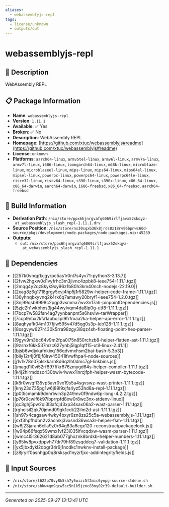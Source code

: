 ```yaml
---
aliases:
  - webassemblyjs-repl
tags:
  - license/unknown
  - outputs/out
---
```


# webassemblyjs-repl

## 📝 Description

WebAssembly REPL

## 📋 Package Information

- **Name**: `webassemblyjs-repl`
- **Version**: `1.11.1`
- **Available**: ✅ Yes
- **Broken**: ✅ No
- **Description**: WebAssembly REPL
- **Homepage**: [https://github.com/xtuc/webassemblyjs#readme](https://github.com/xtuc/webassemblyjs#readme)
- **License**: `unknown`
- **Platforms**: `aarch64-linux`, `armv5tel-linux`, `armv6l-linux`, `armv7a-linux`, `armv7l-linux`, `i686-linux`, `loongarch64-linux`, `m68k-linux`, `microblaze-linux`, `microblazeel-linux`, `mips-linux`, `mips64-linux`, `mips64el-linux`, `mipsel-linux`, `powerpc-linux`, `powerpc64-linux`, `powerpc64le-linux`, `riscv32-linux`, `riscv64-linux`, `s390-linux`, `s390x-linux`, `x86_64-linux`, `x86_64-darwin`, `aarch64-darwin`, `i686-freebsd`, `x86_64-freebsd`, `aarch64-freebsd`

## 🔧 Build Information

- **Derivation Path**: `/nix/store/ppx6hjnrgvafq6069irlfjavx52skqyz-_at_webassemblyjs_slash_repl-1.11.1.drv`
- **Source Position**: `/nix/store/ns30sqxb36k8jrds8z18rv96bpnwc60d-source/pkgs/development/node-packages/node-packages.nix:45239`
- **Outputs**:
  - `out`:  `/nix/store/ppx6hjnrgvafq6069irlfjavx52skqyz-_at_webassemblyjs_slash_repl-1.11.1`

## 🔗 Dependencies

- [[257k0vnqp1xjgyrpc5as1r0nl7s4yv71-python3-3.13.7]]
- [[2fvw2hgxw0d1vyfrhc3m3jivnc4zpbk8-ieee754-1.11.1.tgz]]
- [[2mqg4y2qz8kyk9xy96z1b80h3km40nch-nodejs-22.19.0]]
- [[2xag8z6g1718grgy5cvj4hp5j1r5829w-helper-code-frame-1.11.1.tgz]]
- [[36yhnqbxyvnq2k4rk6q7amawy20bryf1-ieee754-1.2.0.tgz]]
- [[3nj99qsb9998c2pgp3vsmma7wv3v17ah-pinpointDependencies.js]]
- [[5zjc2h1wkbhxs3jg44wylvqm4da8lp0g-utf8-1.11.1.tgz]]
- [[7bcp7w582fsn4ag7yynbanpm5s6hsviw-tarWrapper]]
- [[7ccp9nbx2kfa1apbqlipi9frfrxaa2ka-helper-api-error-1.11.1.tgz]]
- [[8aqhyafk04m107fjiw595v47d5qg0s3p-leb128-1.11.1.tgz]]
- [[8xsgvyw627r430k5rra98zgy3i8qz4sh-floating-point-hex-parser-1.11.1.tgz]]
- [[9gyv9m3bc64v9m2fpa0l75n850rchzb8-helper-flatten-ast-1.11.1.tgz]]
- [[9zshxf6kk537mzc627ynbj5lgp1qff15-util-linux-2.41.1]]
- [[bjsb6wdjykafnkixq156qdvmxhsm2bai-bash-5.3p3]]
- [[bliy12r4j0f8jf8lrw45041lfvwfhpa4-node-sources]]
- [[j1v1k78n07plskkarn8d6qzlh0dmc7gl-linkbins.js]]
- [[jmagd1i0vi52rf897ffkr876zmygd64s-helper-compiler-1.11.1.tgz]]
- [[k4j2hirmddsc430bwiv4wwx1lnrcjfph-helper-wasm-bytecode-1.11.1.tgz]]
- [[k8r0wvqfl35vp5avr0vx19s5a4sgvswz-wast-printer-1.11.1.tgz]]
- [[kny23d735pg1w6j89l9xjfs4yz53hd8a-repl-1.11.1.tgz]]
- [[p03icmamk9dnm1win3p249mv0f9ndw6p-long-4.2.2.tgz]]
- [[p76r0cwlf6k97ibprrpfd8xw0r8wc3nx-stdenv-linux]]
- [[qc3ghj5pw2ql3l3afcj43xp34sax06a2-wast-parser-1.11.1.tgz]]
- [[rghcisil2qk70jmnd09gk1cdk22ilm2d-ast-1.11.1.tgz]]
- [[sh97x4cagsaw4wky4bxyr6zn8zs25c5a-webassemblyjs-1.11.1.tgz]]
- [[sxf3hpfhdbn2v2acmkj3vxsnd36wsa3r-helper-fsm-1.11.1.tgz]]
- [[w8j23jaran6clla9z0r64g83a6cgx120-reconstructpackagelock.js]]
- [[w94p66fsqx59wmx1vf23l035ifvcqdxw-wasm-parser-1.11.1.tgz]]
- [[wmc4l5r362621d8ab077ghxznk8brdkb-helper-numbers-1.11.1.tgz]]
- [[y85lw8pvxdppvh77dr79hf89zsqddcq7-validation-1.11.1.tgz]]
- [[yx5jbxdykl2dpgr34r9j1ncdkc1nwknv-install-package]]
- [[z8jryrf0asnhgp0q8rsksyd1nyzrfjxc-addintegrityfields.js]]

## 📁 Input Sources

- `/nix/store/l622p70vy8k5sh7y5wizi5f2mic6ynpg-source-stdenv.sh`
- `/nix/store/shkw4qm9qcw5sc5n1k5jznc83ny02r39-default-builder.sh`

---
*Generated on 2025-09-27 13:13:41 UTC*

